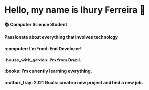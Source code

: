 <H1> Hello, my name is Ihury Ferreira 🤝</H1> 
<H4> 📚 Computer Science Student </H4>
<H4> Passionate about everything that involves technology </H4>
<h4>:computer: I'm Front-End Developer!</h4>
<h4>:house_with_garden: I’m from Brazil.</h4>
<h4>:books: I’m currently learning everything.</h4>
<h4>:outbox_tray: 2021 Goals: create a new project and find a new job.</h4>
<br><br>

